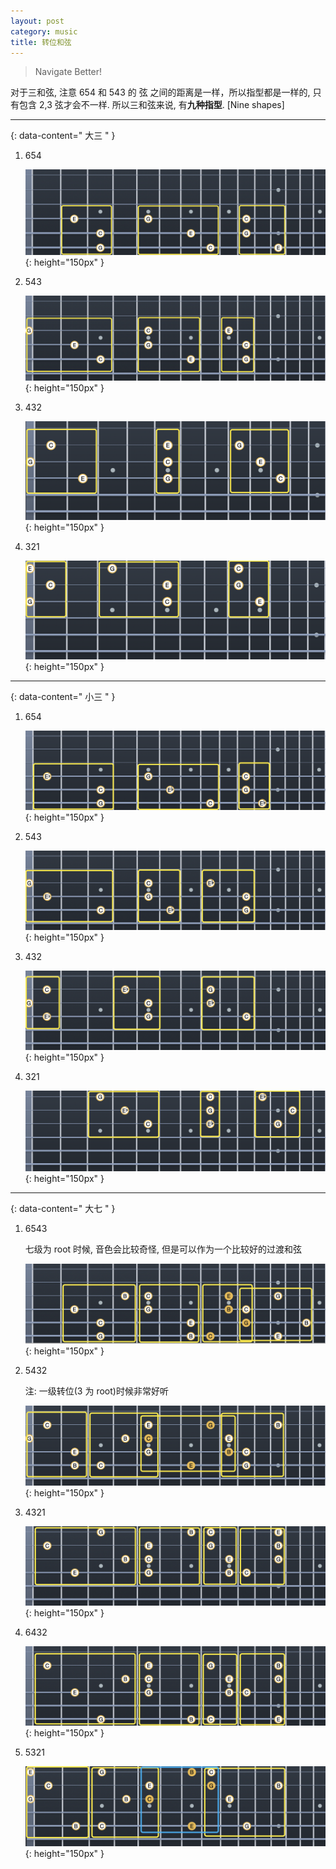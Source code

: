 ```yaml
---
layout: post
category: music
title: 转位和弦
---
```


> Navigate Better!

对于三和弦, 注意 654 和 543 的 弦 之间的距离是一样，所以指型都是一样的, 只有包含 2,3 弦才会不一样. 所以三和弦来说, 有**九种指型**. [Nine shapes]

--------
{: data-content=" 大三 " }

1. 654

    ![chord-inversion-C-654.png](assets/images/chord-inversion-C-654.png){: height="150px"  }

2. 543

    ![chord-inversion-C-543.png](assets/images/chord-inversion-C-543.png){: height="150px"  }

3. 432

    ![chord-inversion-C-432.png](assets/images/chord-inversion-C-432.png){: height="150px"  }

4. 321

    ![chord-inversion-C-321.png](assets/images/chord-inversion-C-321.png){: height="150px"  }

--------
{: data-content=" 小三 " }

1. 654

    ![chord-inversion-Cm-654.png](assets/images/chord-inversion-Cm-654.png){: height="150px"  }

2. 543

    ![chord-inversion-Cm-543.png](assets/images/chord-inversion-Cm-543.png){: height="150px"  }

3. 432

    ![chord-inversion-Cm-432.png](assets/images/chord-inversion-Cm-432.png){: height="150px"  }

4. 321

    ![chord-inversion-Cm-321.png](assets/images/chord-inversion-Cm-321.png){: height="150px"  }

--------
{: data-content=" 大七 " }


1. 6543

    七级为 root 时候, 音色会比较奇怪, 但是可以作为一个比较好的过渡和弦

    ![chord-inversion-Cm7-6543.png](assets/images/chord-inversion-Cm7-6543.png){: height="150px"  }

2. 5432

    注: 一级转位(3 为 root)时候非常好听

    ![chord-inversion-Cm7-5432.png](assets/images/chord-inversion-Cm7-5432.png){: height="150px"  }

3. 4321

    ![chord-inversion-Cm7-4321.png](assets/images/chord-inversion-Cm7-4321.png){: height="150px"  }

4. 6432

    ![chord-inversion-Cm7-6432.png](assets/images/chord-inversion-Cm7-6432.png){: height="150px"  }

5. 5321

    ![chord-inversion-Cm7-5321.png](assets/images/chord-inversion-Cm7-5321.png){: height="150px"  }
